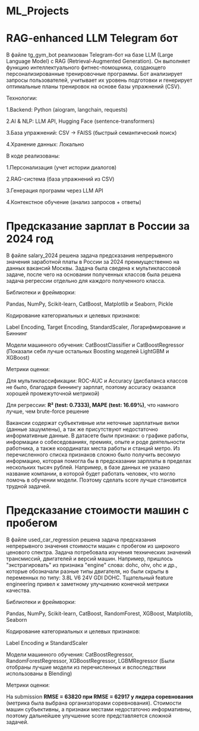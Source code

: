 # ML_Projects

# RAG-enhanced LLM Telegram бот
В файле tg_gym_bot реализован Telegram-бот на базе LLM (Large Language Model) с RAG (Retrieval-Augmented Generation). Он выполняет функцию интеллектуального фитнес-помощника, создающего персонализированные тренировочные программы. Бот анализирует запросы пользователей, учитывает их уровень подготовки и генерирует оптимальные планы тренировок на основе базы упражнений (CSV).

Технологии:

1.Backend: Python (aiogram, langchain, requests)

2.AI & NLP: LLM API, Hugging Face (sentence-transformers)

3.База упражнений: CSV → FAISS (быстрый семантический поиск)

4.Хранение данных: Локально

В коде реализованы:

1.Персонализация (учет истории диалогов)

2.RAG-система (база упражнений из CSV)

3.Генерация программ через LLM API

4.Контекстное обучение (анализ запросов + ответы)

# Предсказание зарплат в России за 2024 год
В файле salary_2024 решена задача предсказания непрерывного значения заработной платы в России за 2024 преимущественно на данных вакансий Москвы. Задача была сведена к мультиклассовой задаче, после чего на основании полученных классов была решена задача регрессии отдельно для каждого полученного класса.

Библиотеки и фреймворки:

Pandas, NumPy, Scikit-learn, CatBoost, Matplotlib и Seaborn, Pickle

Кодирование категориальных и целевых признаков:

Label Encoding, Target Encoding, StandardScaler, Логарифмирование и Биннинг

Модели машинного обучения: CatBoostClassifier и CatBoostRegressor (Показали себя лучше остальных Boosting моделей LightGBM и XGBoost)

Метрики оценки:

Для мультиклассификации: ROC-AUC и Accuracy (дисбаланса классов не было, благодаря биннингу зарплат, поэтому accuracy оказался хорошей промежуточной метрикой)

Для регрессии: **R² (test: 0.7333), MAPE (test: 16.69%)**, что намного лучше, чем brute-force решение

Вакансии содержат субъективные или неточные зарплатные вилки (данные зашумлены), а так же присутствуют недостаточно информативные данные. В датасете были признаки: о графике работы, информации о собеседованиях, премиях, опыте и роде деятельности работника, а также координатах места работы и станций метро. Из перечисленного списка признаков сложно было получить весомую информацию, которая помогла бы в предсказании зарплаты в пределах нескольких тысяч рублей. Например, в базе данных не указано название компании, в которой будет работать человек, что могло помочь в обучении модели. Поэтому сделать score лучше становится трудной задачей. 

# Предсказание стоимости машин с пробегом
В файле used_car_regression решена задача предсказания непрерывного значения стоимости машин с пробегом из широкого ценового спектра. Задача потребовала изучения технических значений трансмиссий, двигателей и версий машин. Например, пришлось "экстрагировать" из признака "engine" слова: dohc, ohv, ohc и др., которые обозначали разные типы двигателя, но были скрыты в переменных по типу: 3.8L V6 24V GDI DOHC. Тщательный feature engineering привел к заметному улучшению конечной метрики качества.

Библиотеки и фреймворки:

Pandas, NumPy, Scikit-learn, CatBoost, RandomForest, XGBoost, Matplotlib, Seaborn

Кодирование категориальных и целевых признаков:

Label Encoding и StandardScaler

Модели машинного обучения: CatBoostRegressor, RandomForestRegressor, XGBoostRegressor, LGBMRegressor (Были отобраны лучшие модели из перечисленных и вспоследствии использованы в Blending)

Метрики оценки:

На submission **RMSE = 63820 при RMSE = 62917 у лидера соревнования** (метрика была выбрана организаторами соревнования). Стоимости машин субъективны, а признаки местами недостаточно информативны, поэтому дальнейшее улучшение score представляется сложной задачей.
